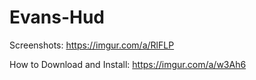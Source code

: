 # Evans-Hud
Screenshots: https://imgur.com/a/RlFLP

How to Download and Install: https://imgur.com/a/w3Ah6
